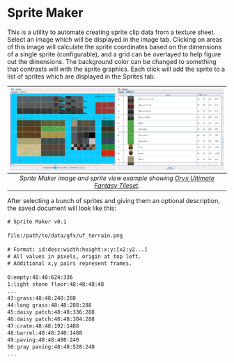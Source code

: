 Sprite Maker
============

This is a utility to automate creating sprite clip data from a texture sheet. Select an image which will be displayed in the image tab. Clicking on areas of this image will calculate the sprite coordinates based on the dimensions of a single sprite (configurable), and a grid can be overlayed to help figure out the dimensions. The background color can be changed to something that contrasts will with the sprite graphics. Each click will add the sprite to a list of sprites which are displayed in the Sprites tab.

| ![Sprite Maker Screenshot](doc/spritemaker_tabs.png "Sprite Maker image and sprite views using Oryx Ultimate Fantasy Tileset") | 
|:--:| 
| *Sprite Maker image and sprite view example showing [Oryx Ultimate Fantasy Tileset](https://www.oryxdesignlab.com/ultimatefantasy/).* |

After selecting a bunch of sprites and giving them an optional description, the saved document will look like this:

```
# Sprite Maker v0.1

file:/path/to/data/gfx/uf_terrain.png

# Format: id:desc:width:height:x:y:[x2:y2...]
# All values in pixels, origin at top left.
# Additional x,y pairs represent frames.

0:empty:48:48:624:336
1:light stone floor:48:48:48:48
...
43:grass:48:48:240:288
44:long grass:48:48:288:288
45:daisy patch:48:48:336:288
46:daisy patch:48:48:384:288
47:crate:48:48:192:1488
48:barrel:48:48:240:1488
49:paving:48:48:480:240
50:gray paving:48:48:528:240
...
```
